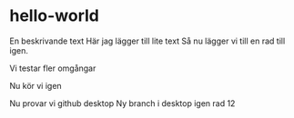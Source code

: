 # hello-world
En beskrivande text
Här jag lägger till lite text
Så nu lägger vi till en rad till igen.

Vi testar fler omgångar

Nu kör vi igen

Nu provar vi github desktop
Ny branch i desktop igen
rad 12